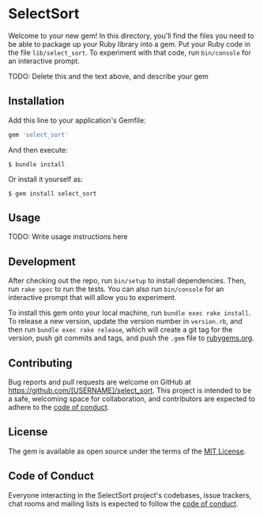 # SelectSort

Welcome to your new gem! In this directory, you'll find the files you need to be able to package up your Ruby library into a gem. Put your Ruby code in the file `lib/select_sort`. To experiment with that code, run `bin/console` for an interactive prompt.

TODO: Delete this and the text above, and describe your gem

## Installation

Add this line to your application's Gemfile:

```ruby
gem 'select_sort'
```

And then execute:

    $ bundle install

Or install it yourself as:

    $ gem install select_sort

## Usage

TODO: Write usage instructions here

## Development

After checking out the repo, run `bin/setup` to install dependencies. Then, run `rake spec` to run the tests. You can also run `bin/console` for an interactive prompt that will allow you to experiment.

To install this gem onto your local machine, run `bundle exec rake install`. To release a new version, update the version number in `version.rb`, and then run `bundle exec rake release`, which will create a git tag for the version, push git commits and tags, and push the `.gem` file to [rubygems.org](https://rubygems.org).

## Contributing

Bug reports and pull requests are welcome on GitHub at https://github.com/[USERNAME]/select_sort. This project is intended to be a safe, welcoming space for collaboration, and contributors are expected to adhere to the [code of conduct](https://github.com/[USERNAME]/select_sort/blob/master/CODE_OF_CONDUCT.md).


## License

The gem is available as open source under the terms of the [MIT License](https://opensource.org/licenses/MIT).

## Code of Conduct

Everyone interacting in the SelectSort project's codebases, issue trackers, chat rooms and mailing lists is expected to follow the [code of conduct](https://github.com/[USERNAME]/select_sort/blob/master/CODE_OF_CONDUCT.md).
